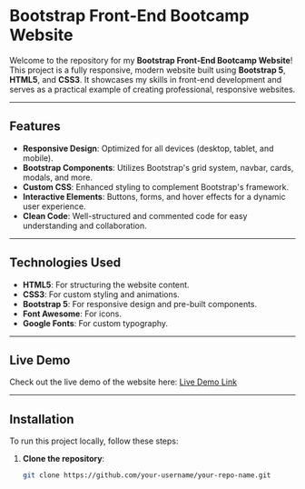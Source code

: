 # Bootstrap Front-End Bootcamp Website

Welcome to the repository for my **Bootstrap Front-End Bootcamp Website**! This project is a fully responsive, modern website built using **Bootstrap 5**, **HTML5**, and **CSS3**. It showcases my skills in front-end development and serves as a practical example of creating professional, responsive websites.

---

## Features

- **Responsive Design**: Optimized for all devices (desktop, tablet, and mobile).
- **Bootstrap Components**: Utilizes Bootstrap's grid system, navbar, cards, modals, and more.
- **Custom CSS**: Enhanced styling to complement Bootstrap's framework.
- **Interactive Elements**: Buttons, forms, and hover effects for a dynamic user experience.
- **Clean Code**: Well-structured and commented code for easy understanding and collaboration.

---

## Technologies Used

- **HTML5**: For structuring the website content.
- **CSS3**: For custom styling and animations.
- **Bootstrap 5**: For responsive design and pre-built components.
- **Font Awesome**: For icons.
- **Google Fonts**: For custom typography.

---

## Live Demo

Check out the live demo of the website here: [Live Demo Link](#)

---

## Installation

To run this project locally, follow these steps:

1. **Clone the repository**:
   ```bash
   git clone https://github.com/your-username/your-repo-name.git
